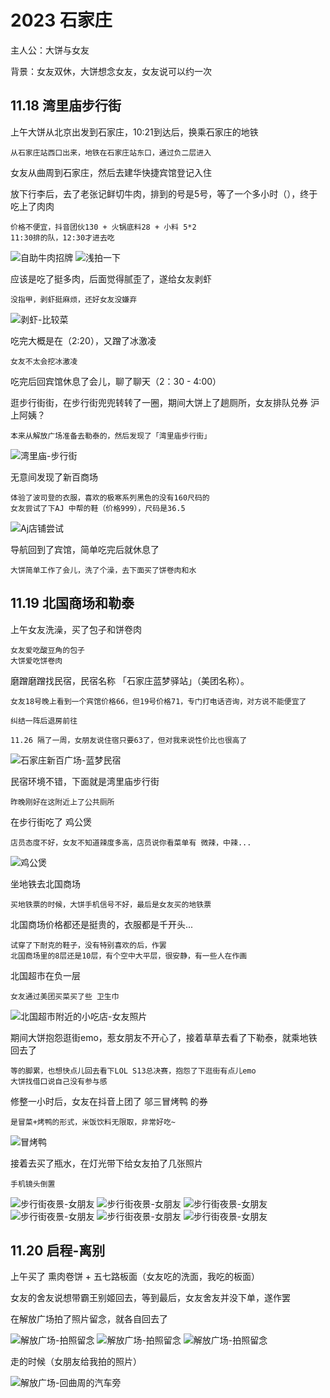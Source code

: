 # 2023 石家庄

主人公：大饼与女友

背景：女友双休，大饼想念女友，女友说可以约一次

## 11.18 湾里庙步行街

上午大饼从北京出发到石家庄，10:21到达后，换乘石家庄的地铁

    从石家庄站西口出来，地铁在石家庄站东口，通过负二层进入
    
女友从曲周到石家庄，然后去建华快捷宾馆登记入住

放下行李后，去了老张记鲜切牛肉，排到的号是5号，等了一个多小时（），终于吃上了肉肉

    价格不便宜，抖音团伙130 + 火锅底料28 + 小料 5*2
    11:30排的队，12:30才进去吃

![自助牛肉招牌](1.jpg)
![浅拍一下](2.jpg)

应该是吃了挺多肉，后面觉得腻歪了，遂给女友剥虾

    没指甲，剥虾挺麻烦，还好女友没嫌弃
![剥虾-比较菜](3.jpg)

吃完大概是在（2:20），又蹭了冰激凌
    
    女友不太会挖冰激凌

吃完后回宾馆休息了会儿，聊了聊天（2：30 - 4:00）

逛步行街街，在步行街兜兜转转了一圈，期间大饼上了趟厕所，女友排队兑券 沪上阿姨？

    本来从解放广场准备去勒泰的，然后发现了「湾里庙步行街」

![湾里庙-步行街](4.jpg)

无意间发现了新百商场

    体验了波司登的衣服，喜欢的极寒系列黑色的没有160尺码的
    女友尝试了下AJ 中帮的鞋（价格999），尺码是36.5

![Aj店铺尝试](5.jpg)

导航回到了宾馆，简单吃完后就休息了

    大饼简单工作了会儿，洗了个澡，去下面买了饼卷肉和水

## 11.19 北国商场和勒泰


上午女友洗澡，买了包子和饼卷肉

    女友爱吃酸豆角的包子
    大饼爱吃饼卷肉

磨蹭磨蹭找民宿，民宿名称 「石家庄蓝梦驿站」（美团名称）。
    
    女友18号晚上看到一个宾馆价格66，但19号价格71，专门打电话咨询，对方说不能便宜了
    
    纠结一阵后退房前往

    11.26 隔了一周，女朋友说住宿只要63了，但对我来说性价比也很高了

![石家庄新百广场-蓝梦民宿](6.jpg)

民宿环境不错，下面就是湾里庙步行街
    
    昨晚刚好在这附近上了公共厕所

在步行街吃了 鸡公煲
    
    店员态度不好，女友不知道辣度多高，店员说你看菜单有 微辣，中辣...

![鸡公煲](7.jpg)

坐地铁去北国商场

    买地铁票的时候，大饼手机信号不好，最后是女友买的地铁票

北国商场价格都还是挺贵的，衣服都是千开头...

    试穿了下耐克的鞋子，没有特别喜欢的后，作罢
    北国商场里的8层还是10层，有个空中大平层，很安静，有一些人在作画


北国超市在负一层
    
    女友通过美团买菜买了些 卫生巾

![北国超市附近的小吃店-女友照片](8.jpg)

期间大饼抱怨逛街emo，惹女朋友不开心了，接着草草去看了下勒泰，就乘地铁回去了

    等的脚累，也想快点儿回去看下LOL S13总决赛，抱怨了下逛街有点儿emo
    大饼找借口说自己没有参与感

修整一小时后，女友在抖音上团了 邬三冒烤鸭 的券

    是冒菜+烤鸭的形式，米饭饮料无限取，非常好吃~

![冒烤鸭](9.jpg)

接着去买了瓶水，在灯光带下给女友拍了几张照片
    
    手机镜头倒置

![步行街夜景-女朋友](10.jpg)
![步行街夜景-女朋友](11.jpg)
![步行街夜景-女朋友](12.jpg)
![步行街夜景-女朋友](13.jpg)
![步行街夜景-女朋友](14.jpg)
![步行街夜景-女朋友](15.jpg)



## 11.20 启程-离别

上午买了 熏肉卷饼 + 五七路板面（女友吃的洗面，我吃的板面）

女友的舍友说想带霸王别姬回去，等到最后，女友舍友并没下单，遂作罢

在解放广场拍了照片留念，就各自回去了

![解放广场-拍照留念](16.jpg)
![解放广场-拍照留念](17.jpg)
![解放广场-拍照留念](18.jpg)

走的时候（女朋友给我拍的照片）

![解放广场-回曲周的汽车旁](19.jpg)